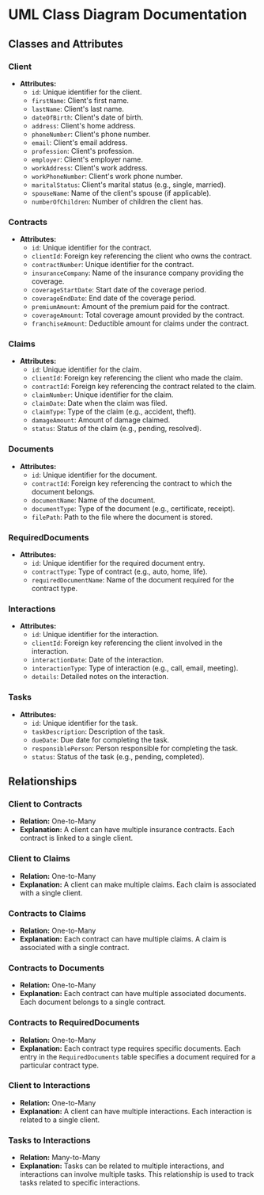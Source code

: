 # UML Class Diagram Documentation

## Classes and Attributes

### Client
- **Attributes:**
    - `id`: Unique identifier for the client.
    - `firstName`: Client's first name.
    - `lastName`: Client's last name.
    - `dateOfBirth`: Client's date of birth.
    - `address`: Client's home address.
    - `phoneNumber`: Client's phone number.
    - `email`: Client's email address.
    - `profession`: Client's profession.
    - `employer`: Client's employer name.
    - `workAddress`: Client's work address.
    - `workPhoneNumber`: Client's work phone number.
    - `maritalStatus`: Client's marital status (e.g., single, married).
    - `spouseName`: Name of the client's spouse (if applicable).
    - `numberOfChildren`: Number of children the client has.

### Contracts
- **Attributes:**
    - `id`: Unique identifier for the contract.
    - `clientId`: Foreign key referencing the client who owns the contract.
    - `contractNumber`: Unique identifier for the contract.
    - `insuranceCompany`: Name of the insurance company providing the coverage.
    - `coverageStartDate`: Start date of the coverage period.
    - `coverageEndDate`: End date of the coverage period.
    - `premiumAmount`: Amount of the premium paid for the contract.
    - `coverageAmount`: Total coverage amount provided by the contract.
    - `franchiseAmount`: Deductible amount for claims under the contract.

### Claims
- **Attributes:**
    - `id`: Unique identifier for the claim.
    - `clientId`: Foreign key referencing the client who made the claim.
    - `contractId`: Foreign key referencing the contract related to the claim.
    - `claimNumber`: Unique identifier for the claim.
    - `claimDate`: Date when the claim was filed.
    - `claimType`: Type of the claim (e.g., accident, theft).
    - `damageAmount`: Amount of damage claimed.
    - `status`: Status of the claim (e.g., pending, resolved).

### Documents
- **Attributes:**
    - `id`: Unique identifier for the document.
    - `contractId`: Foreign key referencing the contract to which the document belongs.
    - `documentName`: Name of the document.
    - `documentType`: Type of the document (e.g., certificate, receipt).
    - `filePath`: Path to the file where the document is stored.

### RequiredDocuments
- **Attributes:**
    - `id`: Unique identifier for the required document entry.
    - `contractType`: Type of contract (e.g., auto, home, life).
    - `requiredDocumentName`: Name of the document required for the contract type.

### Interactions
- **Attributes:**
    - `id`: Unique identifier for the interaction.
    - `clientId`: Foreign key referencing the client involved in the interaction.
    - `interactionDate`: Date of the interaction.
    - `interactionType`: Type of interaction (e.g., call, email, meeting).
    - `details`: Detailed notes on the interaction.

### Tasks
- **Attributes:**
    - `id`: Unique identifier for the task.
    - `taskDescription`: Description of the task.
    - `dueDate`: Due date for completing the task.
    - `responsiblePerson`: Person responsible for completing the task.
    - `status`: Status of the task (e.g., pending, completed).

## Relationships

### Client to Contracts
- **Relation:** One-to-Many
- **Explanation:** A client can have multiple insurance contracts. Each contract is linked to a single client.

### Client to Claims
- **Relation:** One-to-Many
- **Explanation:** A client can make multiple claims. Each claim is associated with a single client.

### Contracts to Claims
- **Relation:** One-to-Many
- **Explanation:** Each contract can have multiple claims. A claim is associated with a single contract.

### Contracts to Documents
- **Relation:** One-to-Many
- **Explanation:** Each contract can have multiple associated documents. Each document belongs to a single contract.

### Contracts to RequiredDocuments
- **Relation:** One-to-Many
- **Explanation:** Each contract type requires specific documents. Each entry in the `RequiredDocuments` table specifies a document required for a particular contract type.

### Client to Interactions
- **Relation:** One-to-Many
- **Explanation:** A client can have multiple interactions. Each interaction is related to a single client.

### Tasks to Interactions
- **Relation:** Many-to-Many
- **Explanation:** Tasks can be related to multiple interactions, and interactions can involve multiple tasks. This relationship is used to track tasks related to specific interactions.

